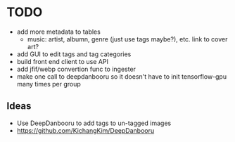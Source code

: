 # TODO
 - add more metadata to tables
   - music: artist, albumn, genre (just use tags maybe?), etc. link to cover art?
 - add GUI to edit tags and tag categories
 - build front end client to use API
 - add jfif/webp convertion func to ingester
 - make one call to deepdanbooru so it doesn't have to init tensorflow-gpu many times per group

## Ideas
 - Use DeepDanbooru to add tags to un-tagged images
  - https://github.com/KichangKim/DeepDanbooru